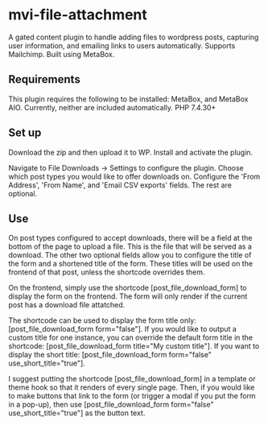 # mvi-file-attachment
A gated content plugin to handle adding files to wordpress posts, capturing user information, and emailing links to users automatically. Supports Mailchimp. Built using MetaBox.

## Requirements
This plugin requires the following to be installed: MetaBox, and MetaBox AIO. Currently, neither are included automatically. PHP 7.4.30+

## Set up
Download the zip and then upload it to WP. Install and activate the plugin.

Navigate to File Downloads -> Settings to configure the plugin. Choose which post types you would like to offer downloads on. Configure the 'From Address', 'From Name', and 'Email CSV exports' fields. The rest are optional.

## Use
On post types configured to accept downloads, there will be a field at the bottom of the page to upload a file. This is the file that will be served as a download. The other two optional fields allow you to configure the title of the form and a shortened title of the form. These titles will be used on the frontend of that post, unless the shortcode overrides them.

On the frontend, simply use the shortcode [post_file_download_form] to display the form on the frontend. The form will only render if the current post has a download file attatched.

The shortcode can be used to display the form title only: [post_file_download_form form="false"].
If you would like to output a custom title for one instance, you can override the default form title in the shortcode: [post_file_download_form title="My custom title"].
If you want to display the short title: [post_file_download_form form="false" use_short_title="true"].

I suggest putting the shortcode [post_file_download_form] in a template or theme hook so that it renders of every single page. Then, if you would like to make buttons that link to the form (or trigger a modal if you put the form in a pop-up), then use [post_file_download_form form="false" use_short_title="true"] as the button text. 
